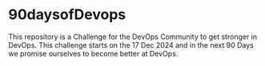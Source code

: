 # 90daysofDevops
This repository is a Challenge for the DevOps Community to get stronger in DevOps. This challenge starts on the 17 Dec 2024 and in the next 90 Days we promise ourselves to become better at DevOps.
